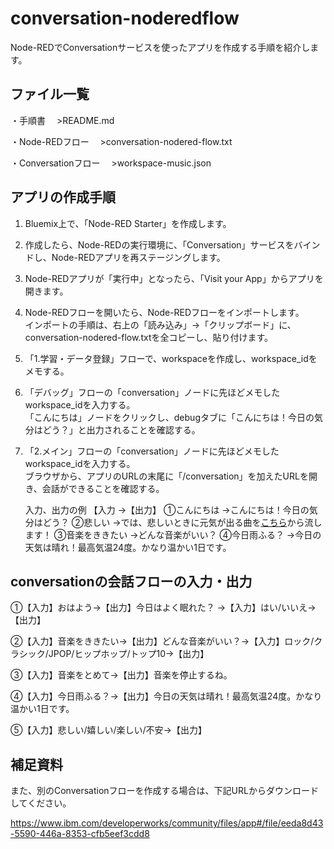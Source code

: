 # conversation-noderedflow

Node-REDでConversationサービスを使ったアプリを作成する手順を紹介します。

## ファイル一覧
・手順書
　>README.md

・Node-REDフロー
　>conversation-nodered-flow.txt

・Conversationフロー
　>workspace-music.json


## アプリの作成手順
1. Bluemix上で、「Node-RED Starter」を作成します。
2. 作成したら、Node-REDの実行環境に、「Conversation」サービスをバインドし、Node-REDアプリを再ステージングします。
3. Node-REDアプリが「実行中」となったら、「Visit your App」からアプリを開きます。
4. Node-REDフローを開いたら、Node-REDフローをインポートします。  
インポートの手順は、右上の「読み込み」→「クリップボード」に、conversation-nodered-flow.txtを全コピーし、貼り付けます。
5. 「1.学習・データ登録」フローで、workspaceを作成し、workspace_idをメモする。
6. 「デバッグ」フローの「conversation」ノードに先ほどメモしたworkspace_idを入力する。  
「こんにちは」ノードをクリックし、debugタブに「こんにちは！今日の気分はどう？」と出力されることを確認する。
7. 「2.メイン」フローの「conversation」ノードに先ほどメモしたworkspace_idを入力する。  
ブラウザから、アプリのURLの末尾に「/conversation」を加えたURLを開き、会話ができることを確認する。

	入力、出力の例
	【入力		→【出力】
	①こんにちは	→こんにちは！今日の気分はどう？
	②悲しい		→では、悲しいときに元気が出る曲を<a href="https://www.youtube.com/watch?v=aaOpAo4UtAg" target="_blank">こちら</a>から流します！
	③音楽をききたい	→どんな音楽がいい？
	④今日雨ふる？	→今日の天気は晴れ！最高気温24度。かなり温かい1日です。


## conversationの会話フローの入力・出力
①【入力】おはよう→【出力】今日はよく眠れた？ →【入力】はい/いいえ→【出力】

②【入力】音楽をききたい→【出力】どんな音楽がいい？→【入力】ロック/クラシック/JPOP/ヒップホップ/トップ10→【出力】

③【入力】音楽をとめて→【出力】音楽を停止するね。 

④【入力】今日雨ふる？→【出力】今日の天気は晴れ！最高気温24度。かなり温かい1日です。

⑤【入力】悲しい/嬉しい/楽しい/不安→【出力】

## 補足資料
また、別のConversationフローを作成する場合は、下記URLからダウンロードしてください。

https://www.ibm.com/developerworks/community/files/app#/file/eeda8d43-5590-446a-8353-cfb5eef3cdd8

